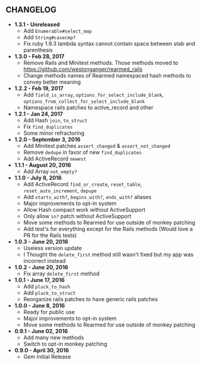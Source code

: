 CHANGELOG
---------

- **1.3.1 - Unreleased**
  - Add `Enumerable#select_map`
  - Add `String#casecmp?`
  - Fix ruby 1.9.3 lambda syntax cannot contain space between stab and parenthesis
- **1.3.0 - Feb 28, 2017**
  - Remove Rails and Minitest methods. Those methods moved to https://github.com/westonganger/rearmed_rails
  - Change methods names of Rearmed namespaced hash methods to convey better meaning
- **1.2.2 - Feb 19, 2017**
  - Add `field_is_array`, `options_for_select_include_blank`, `options_from_collect_for_select_include_blank`
  - Namespace rails patches to active_record and other
- **1.2.1 - Jan 24, 2017**
  - Add Hash `join`, `to_struct`
  - Fix `find_duplicates`
  - Some minor refractoring
- **1.2.0 - September 3, 2016**
  - Add Minitest patches `assert_changed` & `assert_not_changed`
  - Remove `dedupe` in favor of new `find_duplicates`
  - Add ActiveRecord `newest`
- **1.1.1 - August 20, 2016**
  - Add Array `not_empty?`
- **1.1.0 - July 8, 2016**
  - Add ActiveRecord `find_or_create`, `reset_table`, `reset_auto_increment`, `depupe`
  - Add `starts_with?`, `begins_with?`, `ends_with?` aliases
  - Major improvements to opt-in system
  - Allow Hash compact work without ActiveSupport
  - Only allow `in?` patch without ActiveSupport
  - Move some methods to Rearmed for use outside of monkey patching
  - Add test's for everything except for the Rails methods (Would love a PR for the Rails tests)
- **1.0.3 - June 20, 2016**
  - Useless version update
  - I Thought the `delete_first` method still wasn't fixed but my app was incorrect instead
- **1.0.2 - June 20, 2016**
  - Fix array `delete_first` method
- **1.0.1 - June 17, 2016**
  - Add `pluck_to_hash`
  - Add `pluck_to_struct`
  - Reorganize rails patches to have generic rails patches
- **1.0.0 - June 8, 2016**
  - Ready for public use
  - Major improvements to opt-in system
  - Move some methods to Rearmed for use outside of monkey patching
- **0.9.1 - June 02, 2016**
  - Add many new methods
  - Switch to opt-in monkey patching
- **0.9.0 - April 30, 2016**
  - Gem Initial Release
